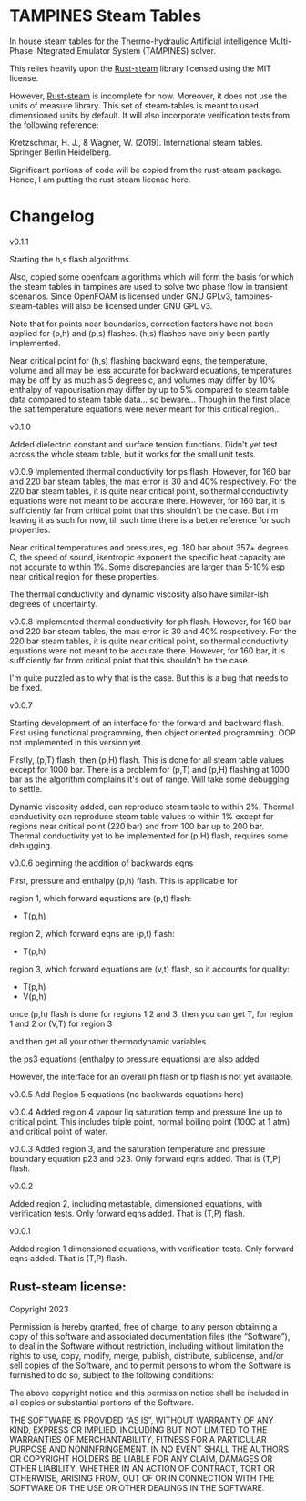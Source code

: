 # TAMPINES Steam Tables
In house steam tables for the Thermo-hydraulic Artificial intelligence 
Multi-Phase INtegrated Emulator System (TAMPINES) solver.


This relies heavily upon the [Rust-steam](https://github.com/marciorvneto/rusteam)
library licensed using the MIT license. 

However, [Rust-steam](https://github.com/marciorvneto/rusteam) is incomplete 
for now. Moreover, it does not use the units of measure library. This 
set of steam-tables is meant to used dimensioned units by default. It will 
also incorporate verification tests from the following reference:

Kretzschmar, H. J., & Wagner, W. (2019). 
International steam tables. Springer Berlin Heidelberg.

Significant portions of code will be copied from the rust-steam package.
Hence, I am putting the rust-steam license here.

# Changelog 

v0.1.1 

Starting the h,s flash algorithms.

Also, copied some openfoam algorithms which will form the basis for which 
the steam tables in tampines are used to solve two phase flow in transient 
scenarios. Since OpenFOAM is licensed under 
GNU GPLv3, tampines-steam-tables will also be licensed under GNU GPL v3.

Note that for points near boundaries, correction factors have not been 
applied for (p,h) and (p,s) flashes. (h,s) flashes have only been 
partly implemented. 

Near critical point for (h,s) flashing backward eqns, 
the temperature, volume and all may be less 
accurate for backward equations, temperatures may be off 
by as much as 5 degrees c, and volumes may differ by 10%
enthalpy of vapourisation may differ by up to 5% compared 
to steam table data compared to steam table data... so beware...
Though in the first place, the sat temperature equations were 
never meant for this critical region..

v0.1.0 

Added dielectric constant and surface tension functions.
Didn't yet test across the whole steam table, but it works for the 
small unit tests.

v0.0.9
Implemented thermal conductivity for ps flash. However, for 160 bar 
and 220 bar steam tables, the max error is 30 and 40% respectively.
For the 220 bar steam tables, it is quite near critical point, 
so thermal conductivity equations were not meant to be accurate there.
However, for 160 bar, it is sufficiently far from critical point that this 
shouldn't be the case. But i'm leaving it as such for now, till such time 
there is a better reference for such properties.

Near critical temperatures and pressures, eg. 180 bar about 
357+ degrees C, the speed of sound, isentropic exponent
the specific heat capacity are not accurate to within 1%. Some discrepancies 
are larger than 5-10% esp near critical region for these properties.

The thermal conductivity and dynamic viscosity also have similar-ish degrees 
of uncertainty.


v0.0.8
Implemented thermal conductivity for ph flash. However, for 160 bar 
and 220 bar steam tables, the max error is 30 and 40% respectively.
For the 220 bar steam tables, it is quite near critical point, 
so thermal conductivity equations were not meant to be accurate there.
However, for 160 bar, it is sufficiently far from critical point that this 
shouldn't be the case.

I'm quite puzzled as to why that is the case. But this is a bug that needs 
to be fixed.

v0.0.7

Starting development of an interface for the forward and backward flash.
First using functional programming, then object oriented programming.
OOP not implemented in this version yet.

Firstly, (p,T) flash, then (p,H) flash.
This is done for all steam table values except for 1000 bar. 
There is a problem for (p,T) and (p,H) flashing at 1000 bar 
as the algorithm complains it's out of range. Will take some debugging 
to settle.

Dynamic viscosity added, can reproduce steam table to within 2%.
Thermal conductivity can reproduce steam table values to within 1% 
except for regions near critical point (220 bar) and from 100 bar 
up to 200 bar.
Thermal conductivity yet to be implemented for (p,H) flash,
requires some debugging.




v0.0.6
beginning the addition of backwards eqns

First, pressure and enthalpy (p,h) flash. 
This is applicable for 

region 1, which forward equations are (p,t) flash:
- T(p,h)

region 2, which forward eqns are (p,t) flash:
- T(p,h) 

region 3, which forward equations are (v,t) flash, so it accounts for quality:
- T(p,h)
- V(p,h)

once (p,h) flash is done for regions 1,2 and 3, then you can get T,
for region 1 and 2 or (V,T) for region 3

and then get all your other thermodynamic variables

the ps3 equations (enthalpy to pressure equations) are also added

However, the interface for an overall ph flash or tp flash is not yet 
available.


v0.0.5
Add Region 5 equations (no backwards equations here)

v0.0.4 
Added region 4 vapour liq saturation temp and pressure 
line up to critical point. This includes triple point, 
normal boiling point (100C at 1 atm) and critical point of water.

v0.0.3 
Added region 3, and the saturation temperature and pressure boundary equation 
p23 and b23.
Only forward eqns added. That is (T,P) flash.

v0.0.2

Added region 2, including metastable, dimensioned equations, with verification tests.
Only forward eqns added. That is (T,P) flash.

v0.0.1 

Added region 1 dimensioned equations, with verification tests.
Only forward eqns added. That is (T,P) flash.

## Rust-steam license:

Copyright 2023

Permission is hereby granted, free of charge, to any person obtaining a 
copy of this software and associated documentation files (the “Software”), 
to deal in the Software without restriction, including without limitation 
the rights to use, copy, modify, merge, publish, distribute, sublicense, 
and/or sell copies of the Software, and to permit persons to whom the 
Software is furnished to do so, subject to the following conditions:

The above copyright notice and this permission notice shall be included 
in all copies or substantial portions of the Software.

THE SOFTWARE IS PROVIDED “AS IS”, WITHOUT WARRANTY OF ANY KIND, 
EXPRESS OR IMPLIED, INCLUDING BUT NOT LIMITED TO THE WARRANTIES OF 
MERCHANTABILITY, FITNESS FOR A PARTICULAR PURPOSE AND NONINFRINGEMENT. 
IN NO EVENT SHALL THE AUTHORS OR COPYRIGHT HOLDERS BE LIABLE FOR ANY 
CLAIM, DAMAGES OR OTHER LIABILITY, WHETHER IN AN ACTION OF CONTRACT, 
TORT OR OTHERWISE, ARISING FROM, OUT OF OR IN CONNECTION WITH THE 
SOFTWARE OR THE USE OR OTHER DEALINGS IN THE SOFTWARE.

